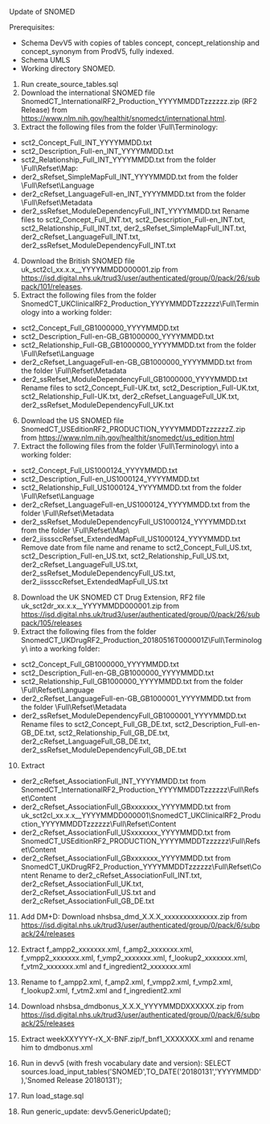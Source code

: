 Update of SNOMED

Prerequisites:
- Schema DevV5 with copies of tables concept, concept_relationship and concept_synonym from ProdV5, fully indexed. 
- Schema UMLS
- Working directory SNOMED.

1. Run create_source_tables.sql
2. Download the international SNOMED file SnomedCT_InternationalRF2_Production_YYYYMMDDTzzzzzz.zip (RF2 Release) from https://www.nlm.nih.gov/healthit/snomedct/international.html.
3. Extract the following files from the folder \Full\Terminology:
- sct2_Concept_Full_INT_YYYYMMDD.txt
- sct2_Description_Full-en_INT_YYYYMMDD.txt
- sct2_Relationship_Full_INT_YYYYMMDD.txt
from the folder \Full\Refset\Map:
- der2_sRefset_SimpleMapFull_INT_YYYYMMDD.txt
from the folder \Full\Refset\Language
- der2_cRefset_LanguageFull-en_INT_YYYYMMDD.txt
from the folder \Full\Refset\Metadata
- der2_ssRefset_ModuleDependencyFull_INT_YYYYMMDD.txt
Rename files to sct2_Concept_Full_INT.txt, sct2_Description_Full-en_INT.txt, sct2_Relationship_Full_INT.txt, der2_sRefset_SimpleMapFull_INT.txt, der2_cRefset_LanguageFull_INT.txt, der2_ssRefset_ModuleDependencyFull_INT.txt

4. Download the British SNOMED file uk_sct2cl_xx.x.x__YYYYMMDD000001.zip from https://isd.digital.nhs.uk/trud3/user/authenticated/group/0/pack/26/subpack/101/releases.
5. Extract the following files from the folder SnomedCT_UKClinicalRF2_Production_YYYYMMDDTzzzzzz\Full\Terminology into a working folder:
- sct2_Concept_Full_GB1000000_YYYYMMDD.txt
- sct2_Description_Full-en-GB_GB1000000_YYYYMMDD.txt
- sct2_Relationship_Full-GB_GB1000000_YYYYMMDD.txt
from the folder \Full\Refset\Language
- der2_cRefset_LanguageFull-en-GB_GB1000000_YYYYMMDD.txt
from the folder \Full\Refset\Metadata
- der2_ssRefset_ModuleDependencyFull_GB1000000_YYYYMMDD.txt
Rename files to sct2_Concept_Full-UK.txt, sct2_Description_Full-UK.txt, sct2_Relationship_Full-UK.txt, der2_cRefset_LanguageFull_UK.txt, der2_ssRefset_ModuleDependencyFull_UK.txt

6. Download the US SNOMED file SnomedCT_USEditionRF2_PRODUCTION_YYYYMMDDTzzzzzzZ.zip from https://www.nlm.nih.gov/healthit/snomedct/us_edition.html
7. Extract the following files from the folder \Full\Terminology\ into a working folder:
- sct2_Concept_Full_US1000124_YYYYMMDD.txt
- sct2_Description_Full-en_US1000124_YYYYMMDD.txt
- sct2_Relationship_Full_US1000124_YYYYMMDD.txt
from the folder \Full\Refset\Language
- der2_cRefset_LanguageFull-en_US1000124_YYYYMMDD.txt
from the folder \Full\Refset\Metadata
- der2_ssRefset_ModuleDependencyFull_US1000124_YYYYMMDD.txt
from the folder \Full\Refset\Map\
- der2_iisssccRefset_ExtendedMapFull_US1000124_YYYYMMDD.txt
Remove date from file name and rename to sct2_Concept_Full_US.txt, sct2_Description_Full-en_US.txt, sct2_Relationship_Full_US.txt, der2_cRefset_LanguageFull_US.txt, der2_ssRefset_ModuleDependencyFull_US.txt, der2_iisssccRefset_ExtendedMapFull_US.txt

8. Download the UK SNOMED CT Drug Extension, RF2 file uk_sct2dr_xx.x.x__YYYYMMDD000001.zip from https://isd.digital.nhs.uk/trud3/user/authenticated/group/0/pack/26/subpack/105/releases
9. Extract the following files from the folder SnomedCT_UKDrugRF2_Production_20180516T000001Z\Full\Terminology\ into a working folder:
- sct2_Concept_Full_GB1000000_YYYYMMDD.txt
- sct2_Description_Full-en-GB_GB1000000_YYYYMMDD.txt
- sct2_Relationship_Full_GB1000000_YYYYMMDD.txt
from the folder \Full\Refset\Language
- der2_cRefset_LanguageFull-en-GB_GB1000001_YYYYMMDD.txt
from the folder \Full\Refset\Metadata
- der2_ssRefset_ModuleDependencyFull_GB1000001_YYYYMMDD.txt
Rename files to sct2_Concept_Full_GB_DE.txt, sct2_Description_Full-en-GB_DE.txt, sct2_Relationship_Full_GB_DE.txt, der2_cRefset_LanguageFull_GB_DE.txt, der2_ssRefset_ModuleDependencyFull_GB_DE.txt

10. Extract
- der2_cRefset_AssociationFull_INT_YYYYMMDD.txt from SnomedCT_InternationalRF2_Production_YYYYMMDDTzzzzzz\Full\Refset\Content
- der2_cRefset_AssociationFull_GBxxxxxxx_YYYYMMDD.txt from uk_sct2cl_xx.x.x__YYYYMMDD000001\SnomedCT_UKClinicalRF2_Production_YYYYMMDDTzzzzzz\Full\Refset\Content
- der2_cRefset_AssociationFull_USxxxxxxx_YYYYMMDD.txt from SnomedCT_USEditionRF2_PRODUCTION_YYYYMMDDTzzzzzz\Full\Refset\Content
- der2_cRefset_AssociationFull_GBxxxxxxx_YYYYMMDD.txt from SnomedCT_UKDrugRF2_Production_YYYYMMDDTzzzzzz\Full\Refset\Content
Rename to der2_cRefset_AssociationFull_INT.txt, der2_cRefset_AssociationFull_UK.txt, der2_cRefset_AssociationFull_US.txt and der2_cRefset_AssociationFull_GB_DE.txt


11. Add DM+D: Download nhsbsa_dmd_X.X.X_xxxxxxxxxxxxxx.zip from https://isd.digital.nhs.uk/trud3/user/authenticated/group/0/pack/6/subpack/24/releases
12. Extract f_ampp2_xxxxxxx.xml, f_amp2_xxxxxxx.xml, f_vmpp2_xxxxxxx.xml, f_vmp2_xxxxxxx.xml, f_lookup2_xxxxxxx.xml, f_vtm2_xxxxxxx.xml and f_ingredient2_xxxxxxx.xml
13. Rename to f_ampp2.xml, f_amp2.xml, f_vmpp2.xml, f_vmp2.xml, f_lookup2.xml, f_vtm2.xml and f_ingredient2.xml
14. Download nhsbsa_dmdbonus_X.X.X_YYYYMMDDXXXXXX.zip from https://isd.digital.nhs.uk/trud3/user/authenticated/group/0/pack/6/subpack/25/releases
15. Extract weekXXYYYY-rX_X-BNF.zip/f_bnf1_XXXXXXX.xml and rename him to dmdbonus.xml

16. Run in devv5 (with fresh vocabulary date and version): SELECT sources.load_input_tables('SNOMED',TO_DATE('20180131','YYYYMMDD'),'Snomed Release 20180131');
17. Run load_stage.sql
18. Run generic_update: devv5.GenericUpdate();